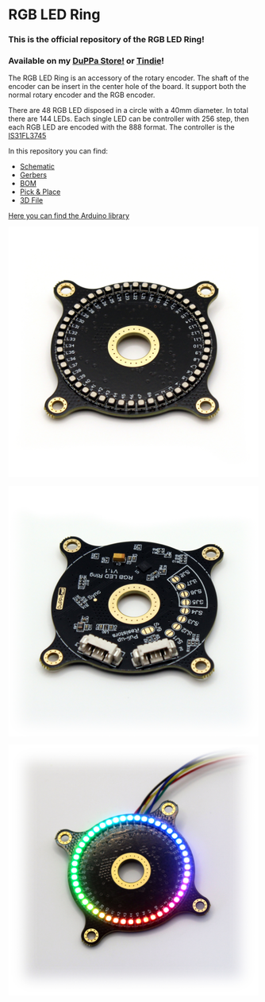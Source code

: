 # RGB LED Ring
### This is the official repository of the RGB LED Ring!
### Available on my [DuPPa Store!](https://www.duppa.net/shop/rgb-led-ring/) or [Tindie](https://www.tindie.com/products/saimon/rgb-led-ring-v11/)!

The RGB LED Ring is an accessory of the rotary encoder.
The shaft  of the encoder can be insert in the center hole of the board. It support both the normal rotary encoder and the RGB encoder.

There are 48 RGB LED disposed in a circle with a 40mm diameter. In total there are 144 LEDs.
Each single LED can be controller with 256 step, then each RGB LED are encoded with the 888 format.
The controller is the [ IS31FL3745](https://www.lumissil.com/assets/pdf/core/IS31FL3745_DS.pdf)

In this repository you can find:
- [Schematic](/PDF/)
- [Gerbers](/Hardware/Gerber/)
- [BOM](/Hardware/BOM/)
- [Pick & Place](/Hardware/Pick%20Place/)
- [3D File](/Hardware/ExportSTEP/)

[Here you can find the Arduino library](https://github.com/Fattoresaimon/ArduinoDuPPaLib)


![Assembled](AssembledTOP.jpg)

![Bottom](AssembledBOTTOM.jpg)

![ON](ON.jpg)
